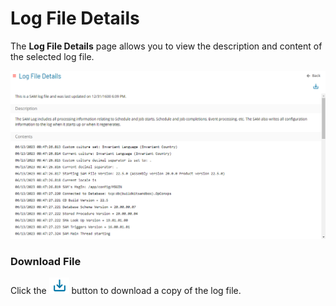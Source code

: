 # Log File Details

The **Log File Details** page allows you to view the description and content of the selected log file.

![A screen showing log file details](../../../../../Resources/Images/SM/Library/Logs/Log-File-Details.png "Log File Details")

### Download File

Click the ![Download button](../../../../../Resources/Images/SM/Library/Logs/Download-Button.png "Download") button to download a copy of the log file.
